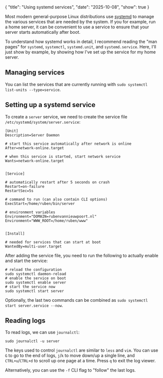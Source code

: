 {
    "title": "Using systemd services",
    "date": "2025-10-08",
    "show": true
}

Most modern general-purpose Linux distributions use [systemd](https://systemd.io) to manage the various services that are needed by the system. If you for example, run a home server, it can be convenient to use a service to ensure that your server starts automatically after boot.

To understand how systemd works in detail, I recommend reading the "man pages" for `systemd`, `systemctl`, `systemd.unit`, and `systemd.service`. Here, I'll just show by example, by showing how I've set up the service for my home server.


## Managing services

You can list the services that are currently running with `sudo systemctl list-units --type=service`.


## Setting up a systemd service

To create a `server` service, we need to create the service file `/etc/systemd/system/server.service`:
```
[Unit]
Description=Server Daemon

# start this service automatically after network is online
After=network-online.target

# when this service is started, start network service
Wants=network-online.target


[Service]

# automatically restart after 5 seconds on crash
Restart=on-failure
RestartSec=5s

# command to run (can also contain CLI options)
ExecStart=/home/ruben/bin/server

# environment variables
Environment="DOMAIN=rubenvannieuwpoort.nl"
Environment="WWW_ROOT=/home/ruben/www"


[Install]

# needed for services that can start at boot
WantedBy=multi-user.target
```

After adding the service file, you need to run the following to actually enable and start the service:
```
# reload the configuration
sudo systemctl daemon-reload
# enable the service on boot
sudo systemctl enable server
# start the service now
sudo systemctl start server
```

Optionally, the last two commands can be combined as `sudo systemctl start server.service --now`.


## Reading logs

To read logs, we can use `journalctl`:
```
sudo journalctl -u server
```

The keys used to control `journalctl` are similar to `less` and `vim`. You can use `G` to go to the end of logs, `j`/`k` to move down/up a single line, and `CTRL+u`/`CTRL+d` to scroll up one page at a time. Press `q` to exit the log viewer.

Alternatively, you can use the `-f` CLI flag to "follow" the last logs.
